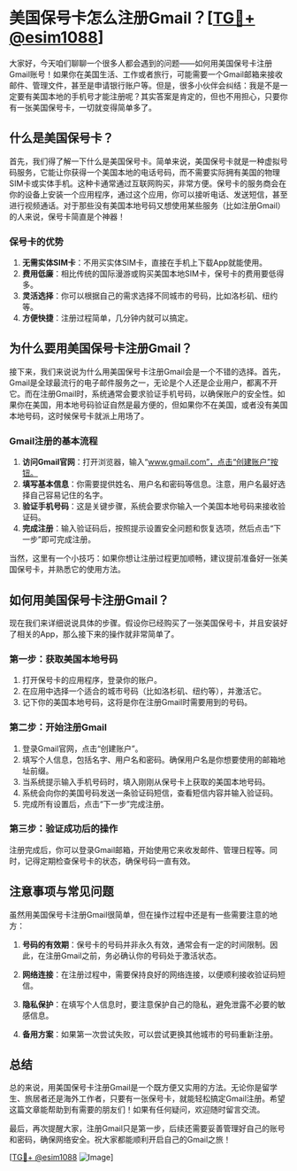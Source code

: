# 美国保号卡怎么注册Gmail？[[TG💪+ @esim1088](https://t.me/s/esim1088)]

大家好，今天咱们聊聊一个很多人都会遇到的问题——如何用美国保号卡注册Gmail账号！如果你在美国生活、工作或者旅行，可能需要一个Gmail邮箱来接收邮件、管理文件，甚至是申请银行账户等。但是，很多小伙伴会纠结：我是不是一定要有美国本地的手机号才能注册呢？其实答案是肯定的，但也不用担心，只要你有一张美国保号卡，一切就变得简单多了。

## 什么是美国保号卡？

首先，我们得了解一下什么是美国保号卡。简单来说，美国保号卡就是一种虚拟号码服务，它能让你获得一个美国本地的电话号码，而不需要实际拥有美国的物理SIM卡或实体手机。这种卡通常通过互联网购买，非常方便。保号卡的服务商会在你的设备上安装一个应用程序，通过这个应用，你可以接听电话、发送短信，甚至进行视频通话。对于那些没有美国本地号码又想使用某些服务（比如注册Gmail）的人来说，保号卡简直是个神器！

### 保号卡的优势

1. **无需实体SIM卡**：不用买实体SIM卡，直接在手机上下载App就能使用。
2. **费用低廉**：相比传统的国际漫游或购买美国本地SIM卡，保号卡的费用要低得多。
3. **灵活选择**：你可以根据自己的需求选择不同城市的号码，比如洛杉矶、纽约等。
4. **方便快捷**：注册过程简单，几分钟内就可以搞定。

## 为什么要用美国保号卡注册Gmail？

接下来，我们来说说为什么用美国保号卡注册Gmail会是一个不错的选择。首先，Gmail是全球最流行的电子邮件服务之一，无论是个人还是企业用户，都离不开它。而在注册Gmail时，系统通常会要求验证手机号码，以确保账户的安全性。如果你在美国，用本地号码验证自然是最方便的，但如果你不在美国，或者没有美国本地号码，这时候保号卡就派上用场了。

### Gmail注册的基本流程

1. **访问Gmail官网**：打开浏览器，输入“www.gmail.com”，点击“创建账户”按钮。
2. **填写基本信息**：你需要提供姓名、用户名和密码等信息。注意，用户名最好选择自己容易记住的名字。
3. **验证手机号码**：这是关键步骤，系统会要求你输入一个美国本地号码来接收验证码。
4. **完成注册**：输入验证码后，按照提示设置安全问题和恢复选项，然后点击“下一步”即可完成注册。

当然，这里有一个小技巧：如果你想让注册过程更加顺畅，建议提前准备好一张美国保号卡，并熟悉它的使用方法。

## 如何用美国保号卡注册Gmail？

现在我们来详细说说具体的步骤。假设你已经购买了一张美国保号卡，并且安装好了相关的App，那么接下来的操作就非常简单了。

### 第一步：获取美国本地号码

1. 打开保号卡的应用程序，登录你的账户。
2. 在应用中选择一个适合的城市号码（比如洛杉矶、纽约等），并激活它。
3. 记下你的美国本地号码，这将是你在注册Gmail时需要用到的号码。

### 第二步：开始注册Gmail

1. 登录Gmail官网，点击“创建账户”。
2. 填写个人信息，包括名字、用户名和密码。确保用户名是你想要使用的邮箱地址前缀。
3. 当系统提示输入手机号码时，填入刚刚从保号卡上获取的美国本地号码。
4. 系统会向你的美国号码发送一条验证码短信，查看短信内容并输入验证码。
5. 完成所有设置后，点击“下一步”完成注册。

### 第三步：验证成功后的操作

注册完成后，你可以登录Gmail邮箱，开始使用它来收发邮件、管理日程等。同时，记得定期检查保号卡的状态，确保号码一直有效。

## 注意事项与常见问题

虽然用美国保号卡注册Gmail很简单，但在操作过程中还是有一些需要注意的地方：

1. **号码的有效期**：保号卡的号码并非永久有效，通常会有一定的时间限制。因此，在注册Gmail之前，务必确认你的号码处于激活状态。
   
2. **网络连接**：在注册过程中，需要保持良好的网络连接，以便顺利接收验证码短信。

3. **隐私保护**：在填写个人信息时，要注意保护自己的隐私，避免泄露不必要的敏感信息。

4. **备用方案**：如果第一次尝试失败，可以尝试更换其他城市的号码重新注册。

## 总结

总的来说，用美国保号卡注册Gmail是一个既方便又实用的方法。无论你是留学生、旅居者还是海外工作者，只要有一张保号卡，就能轻松搞定Gmail注册。希望这篇文章能帮助到有需要的朋友们！如果有任何疑问，欢迎随时留言交流。

最后，再次提醒大家，注册Gmail只是第一步，后续还需要妥善管理好自己的账号和密码，确保网络安全。祝大家都能顺利开启自己的Gmail之旅！

[[TG💪+ @esim1088](https://t.me/s/esim1088) ![Image](https://i.postimg.cc/4NQfJmqS/Snipaste-2025-05-13-00-14-12.png)]